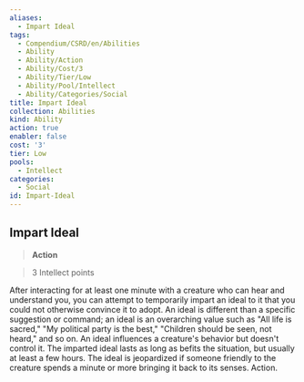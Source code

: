 ```yaml
---
aliases:
  - Impart Ideal
tags:
  - Compendium/CSRD/en/Abilities
  - Ability
  - Ability/Action
  - Ability/Cost/3
  - Ability/Tier/Low
  - Ability/Pool/Intellect
  - Ability/Categories/Social
title: Impart Ideal
collection: Abilities
kind: Ability
action: true
enabler: false
cost: '3'
tier: Low
pools:
  - Intellect
categories:
  - Social
id: Impart-Ideal
---
```

## Impart Ideal    
>**Action**    
>3 Intellect points  
    
After interacting for at least one minute with a creature who can hear and understand you, you can attempt to temporarily impart an ideal to it that you could not otherwise convince it to adopt. An ideal is different than a specific suggestion or command; an ideal is an overarching value such as "All life is sacred," "My political party is the best," "Children should be seen, not heard," and so on. An ideal influences a creature's behavior but doesn't control it. The imparted ideal lasts as long as befits the situation, but usually at least a few hours. The ideal is jeopardized if someone friendly to the creature spends a minute or more bringing it back to its senses. Action.
